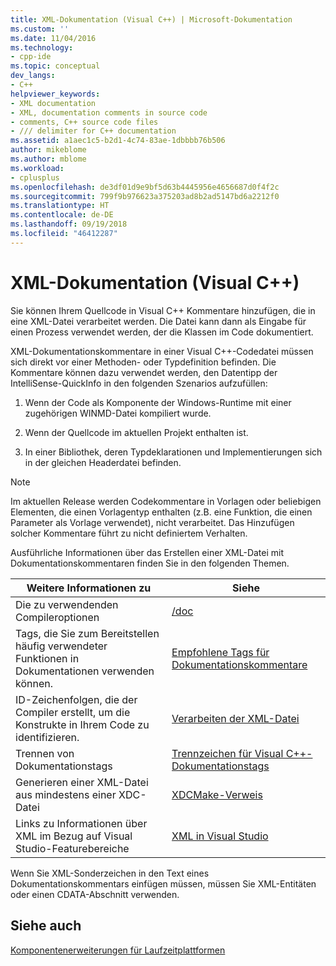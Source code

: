 ```yaml
---
title: XML-Dokumentation (Visual C++) | Microsoft-Dokumentation
ms.custom: ''
ms.date: 11/04/2016
ms.technology:
- cpp-ide
ms.topic: conceptual
dev_langs:
- C++
helpviewer_keywords:
- XML documentation
- XML, documentation comments in source code
- comments, C++ source code files
- /// delimiter for C++ documentation
ms.assetid: a1aec1c5-b2d1-4c74-83ae-1dbbbb76b506
author: mikeblome
ms.author: mblome
ms.workload:
- cplusplus
ms.openlocfilehash: de3df01d9e9bf5d63b4445956e4656687d0f4f2c
ms.sourcegitcommit: 799f9b976623a375203ad8b2ad5147bd6a2212f0
ms.translationtype: HT
ms.contentlocale: de-DE
ms.lasthandoff: 09/19/2018
ms.locfileid: "46412287"
---
```

# <a name="xml-documentation-visual-c"></a>XML-Dokumentation (Visual C++)

Sie können Ihrem Quellcode in Visual C++ Kommentare hinzufügen, die in eine XML-Datei verarbeitet werden. Die Datei kann dann als Eingabe für einen Prozess verwendet werden, der die Klassen im Code dokumentiert.

XML-Dokumentationskommentare in einer Visual C++-Codedatei müssen sich direkt vor einer Methoden- oder Typdefinition befinden. Die Kommentare können dazu verwendet werden, den Datentipp der IntelliSense-QuickInfo in den folgenden Szenarios aufzufüllen:

1. Wenn der Code als Komponente der Windows-Runtime mit einer zugehörigen WINMD-Datei kompiliert wurde.

1. Wenn der Quellcode im aktuellen Projekt enthalten ist.

1. In einer Bibliothek, deren Typdeklarationen und Implementierungen sich in der gleichen Headerdatei befinden.

> [!NOTE]
>  Im aktuellen Release werden Codekommentare in Vorlagen oder beliebigen Elementen, die einen Vorlagentyp enthalten (z.B. eine Funktion, die einen Parameter als Vorlage verwendet), nicht verarbeitet. Das Hinzufügen solcher Kommentare führt zu nicht definiertem Verhalten.

Ausführliche Informationen über das Erstellen einer XML-Datei mit Dokumentationskommentaren finden Sie in den folgenden Themen.

|Weitere Informationen zu|Siehe|
|---------------------------|---------|
|Die zu verwendenden Compileroptionen|[/doc](../build/reference/doc-process-documentation-comments-c-cpp.md)|
|Tags, die Sie zum Bereitstellen häufig verwendeter Funktionen in Dokumentationen verwenden können.|[Empfohlene Tags für Dokumentationskommentare](../ide/recommended-tags-for-documentation-comments-visual-cpp.md)|
|ID-Zeichenfolgen, die der Compiler erstellt, um die Konstrukte in Ihrem Code zu identifizieren.|[Verarbeiten der XML-Datei](../ide/dot-xml-file-processing.md)|
|Trennen von Dokumentationstags|[Trennzeichen für Visual C++-Dokumentationstags](../ide/delimiters-for-visual-cpp-documentation-tags.md)|
|Generieren einer XML-Datei aus mindestens einer XDC-Datei|[XDCMake-Verweis](../ide/xdcmake-reference.md)|
|Links zu Informationen über XML im Bezug auf Visual Studio-Featurebereiche|[XML in Visual Studio](/visualstudio/xml-tools/xml-tools-in-visual-studio)|

Wenn Sie XML-Sonderzeichen in den Text eines Dokumentationskommentars einfügen müssen, müssen Sie XML-Entitäten oder einen CDATA-Abschnitt verwenden.

## <a name="see-also"></a>Siehe auch

[Komponentenerweiterungen für Laufzeitplattformen](../windows/component-extensions-for-runtime-platforms.md)